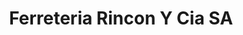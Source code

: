---
title: "Ferreteria Rincon Y Cia SA"
url: /los-martires/ferreteria-rincon-y-cia-sa/
shop: Eisenwaren
---